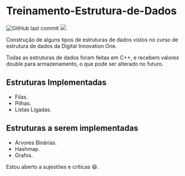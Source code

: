 # Treinamento-Estrutura-de-Dados

![GitHub last commit](https://img.shields.io/github/last-commit/EstevamDeFreitas/Treinamento-Estrutura-de-Dados)
![](https://img.shields.io/badge/Status-Em%20Desenvolvimento-yellow)

Construção de alguns tipos de estruturas de dados vistos no curso de estrutura de dados da Digital Innovation One.

Todas as estruturas de dados foram feitas em C++, e recebem valores double para armazenamento, o que pode ser alterado no futuro.

## Estruturas Implementadas
 - Filas.
 - Pilhas.
 - Listas Ligadas.

## Estruturas a serem implementadas
 - Árvores Binárias.
 - Hashmap.
 - Grafos.



Estou aberto a sujestões e críticas :smile:.
